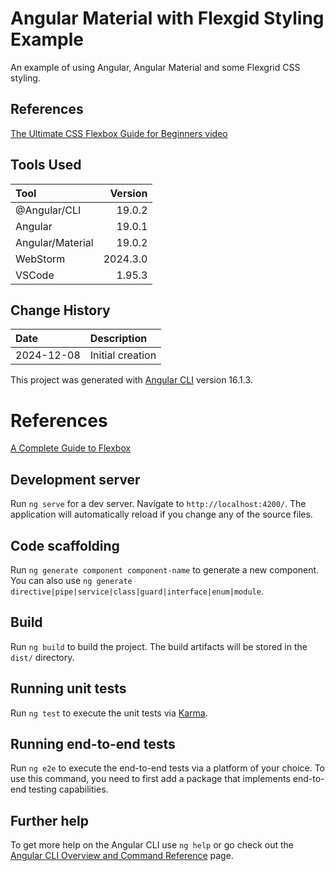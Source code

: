 # Angular Material with Flexgid Styling Example
An example of using Angular, Angular Material and some Flexgrid CSS styling.
## References
[The Ultimate CSS Flexbox Guide for Beginners video](https://www.youtube.com/watch?v=E1T_tjgaCqU)
## Tools Used

| Tool             |  Version |
|:-----------------|---------:|
| @Angular/CLI     |   19.0.2 |
| Angular          |   19.0.1 |
| Angular/Material |   19.0.2 |
| WebStorm         | 2024.3.0 |
| VSCode           |   1.95.3 |

## Change History

| Date       | Description                                   |
|:-----------|:----------------------------------------------|
| 2024-12-08 | Initial creation                              |
This project was generated with [Angular CLI](https://github.com/angular/angular-cli) version 16.1.3.

# References
[A Complete Guide to Flexbox](https://css-tricks.com/snippets/css/a-guide-to-flexbox/)
## Development server

Run `ng serve` for a dev server. Navigate to `http://localhost:4200/`. The application will automatically reload if you change any of the source files.

## Code scaffolding

Run `ng generate component component-name` to generate a new component. You can also use `ng generate directive|pipe|service|class|guard|interface|enum|module`.

## Build

Run `ng build` to build the project. The build artifacts will be stored in the `dist/` directory.

## Running unit tests

Run `ng test` to execute the unit tests via [Karma](https://karma-runner.github.io).

## Running end-to-end tests

Run `ng e2e` to execute the end-to-end tests via a platform of your choice. To use this command, you need to first add a package that implements end-to-end testing capabilities.

## Further help

To get more help on the Angular CLI use `ng help` or go check out the [Angular CLI Overview and Command Reference](https://angular.io/cli) page.
